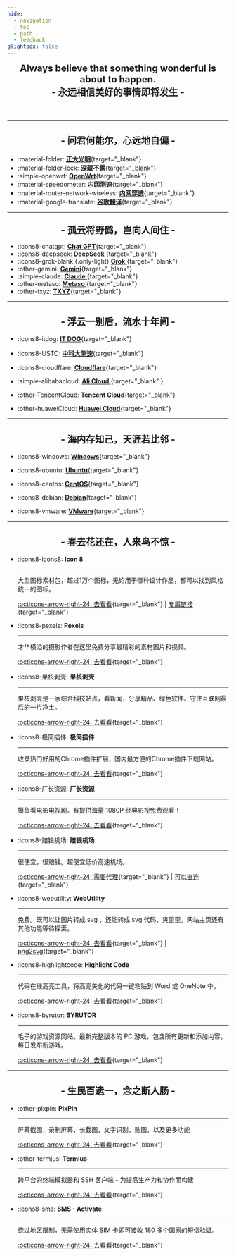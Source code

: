 ```yaml
---
hide:
  - navigation
  - toc
  - path
  - feedback
glightbox: false
---
```


<style>
  .md-typeset h1,
  .md-content__button {
    display: none;
  }
</style>

<h2 align="center" style="margin: 0 0 50px 0;">
  <b>Always believe that something wonderful is about to happen.</b>
  <br>- 永远相信美好的事情即将发生 -
</h2>

---

<h2 align="center" style="font-weight: bolder;">- 问君何能尔，心远地自偏 -</h2>

<div class="grid cards" markdown>

- :material-folder: [__正大光明__](../public/){target="_blank"}
- :material-folder-lock: [__深藏不露__](../private/){target="_blank"}
- :simple-openwrt: [__OpenWrt__](http://10.0.0.1){target="_blank"}
- :material-speedometer: [__内网测速__](http://10.0.0.1:3300){target="_blank"}
- :material-router-network-wireless: [__内网穿透__](http://10.0.0.1:16601){target="_blank"}
- :material-google-translate: [__谷歌翻译__](https://translate.google.com/?hl=zh-CN&sl=zh-CN&tl=en&op=translate){target="_blank"}
<!--  -->
</div>

---

<h2 align="center" style="font-weight: bolder; line-height:1;">- 孤云将野鹤，岂向人间住 -</h2>

<div class="grid cards" markdown>

- :icons8-chatgpt: [__Chat GPT__](https://chat.openai.com/chat){target="_blank"}
- :icons8-deepseek: [__DeepSeek__ ](https://chat.deepseek.com/a/chat){target="_blank"}
- :icons8-grok-blank:{.only-light} [__Grok__ ](https://grok.com/){target="_blank"}
- :other-gemini: [__Gemini__](https://gemini.google.com/app){target="_blank"}
- :simple-claude: [__Claude__ ](https://claude.ai/){target="_blank"}
- :other-metaso: [__Metaso__ ](https://metaso.cn/){target="_blank"}
- :other-txyz: [__TXYZ__](https://app.txyz.ai/){target="_blank"}
<!-- https://app.txyz.ai/ -->

</div>

---

<h2 align="center" style="font-weight: bolder;">- 浮云一别后，流水十年间 -</h2>

<div class="grid cards" markdown>

-   :icons8-itdog: [__IT DOG__](https://www.itdog.cn/ping/){target="_blank"}

-   :icons8-USTC: [__中科大测速__](https://test.ustc.edu.cn/){target="_blank"}

-   :icons8-cloudflare: [__Cloudflare__](https://dash.cloudflare.com/){target="_blank"}

- :simple-alibabacloud: [__Ali Cloud__ ](https://home.console.aliyun.com/home/dashboard/ProductAndService){target="_blank" }

- :other-TencentCloud: [__Tencent Cloud__](https://console.cloud.tencent.com/){target="_blank"}

- :other-huaweiCloud: [__Huawei Cloud__](https://console.huaweicloud.com/console/){target="_blank"}

</div>

---

<h2 align="center" style="font-weight: bolder;">- 海内存知己，天涯若比邻 -</h2>

<div class="grid cards" markdown>

- :icons8-windows: [__Windows__](https://www.xitongku.com){target="_blank"}

- :icons8-ubuntu: [__Ubuntu__](https://mirrors.ustc.edu.cn/ubuntu-releases/){target="_blank"}

- :icons8-centos: [__CentOS__](https://vault.centos.org/){target="_blank"}

- :icons8-debian: [__Debian__](http://cdimage.debian.org/cdimage/archive/){target="_blank"}

- :icons8-vmware: [__VMware__](https://softwareupdate.vmware.com/cds/vmw-desktop/ws/){target="_blank"}


</div>

---

<h2 align="center" style="font-weight: bolder;">- 春去花还在，人来鸟不惊 -</h2>

<div class="grid cards" markdown>

-   :icons8-icons8: __Icon 8__

    ---

    大型图标素材包，超过1万个图标，无论用于哪种设计作品，都可以找到风格统一的图标。

    [:octicons-arrow-right-24: 去看看](https://igoutu.cn/icons){target="_blank"}
     | [专属链接](https://igoutu.cn/icons/fluency){target="_blank"}

-   :icons8-pexels: __Pexels__

    ---

    才华横溢的摄影作者在这里免费分享最精彩的素材图片和视频。

    [:octicons-arrow-right-24: 去看看](https://www.pexels.com/zh-cn/){target="_blank"}

-   :icons8-果核剥壳: __果核剥壳__

    ---

    果核剥壳是一家综合科技站点，看新闻，分享精品、绿色软件。守住互联网最后的一片净土。

    [:octicons-arrow-right-24: 去看看](https://www.ghxi.com/){target="_blank"}

-   :icons8-极简插件: __极简插件__

    ---

    收录热门好用的Chrome插件扩展，国内最方便的Chrome插件下载网站。

    [:octicons-arrow-right-24: 去看看](https://chrome.zzzmh.cn/){target="_blank"}

-   :icons8-厂长资源: __厂长资源__

    ---

    摸鱼看电影电视剧。有提供海量 1080P 经典影视免费观看！

    [:octicons-arrow-right-24: 去看看](https://www.czzy.site/){target="_blank"}

-   :icons8-赔钱机场: __赔钱机场__

    ---

    很便宜，很赔钱。超便宜低价高速机场。

    [:octicons-arrow-right-24: 需要代理](https://xn--mes358aby2apfg.com/#/register?code=If4MXXad){target="_blank"}
     | [可以直连](https://xn--cp3a08l.com/#/register?code=7KiFX6Bk){target="_blank"}
     <!-- | [我的专属链接](https://xn--mes358aby2apfg.com){target="_blank"} -->

-   :icons8-webutility: __WebUtility__

    ---

    免费。既可以让图片转成 svg ，还能转成 svg 代码，爽歪歪。网站主页还有其他功能等待探索。

    [:octicons-arrow-right-24: 去看看](https://webutility.io/){target="_blank"}
    | [png2svg](https://webutility.io/image-to-svg-converter){target="_blank"}

-   :icons8-highlightcode: __Highlight Code__

    ---

    代码在线高亮工具，将高亮美化的代码一键粘贴到 Word 或 OneNote 中。

    [:octicons-arrow-right-24: 去看看](https://highlightcode.com/){target="_blank"}

-   :icons8-byrutor: __BYRUTOR__

    ---

    毛子的游戏资源网站。最新完整版本的 PC 游戏，包含所有更新和添加内容，每日发布新游戏。

    [:octicons-arrow-right-24: 去看看](https://byrutgame.org/){target="_blank"}

</div>

---

<h2 align="center" style="font-weight: bolder;">- 生民百遗一，念之断人肠 -</h2>

<div class="grid cards" markdown>

-   :other-pixpin: __PixPin__

    ---

    屏幕截图，录制屏幕，长截图，文字识别，贴图，以及更多功能

    [:octicons-arrow-right-24: 去看看](https://pixpin.cn/){target="_blank"}

-   :other-termius: __Termius__

    ---

    跨平台的终端模拟器和 SSH 客户端 - 为提高生产力和协作而构建

    [:octicons-arrow-right-24: 去看看](https://termius.com/){target="_blank"}

-   :icons8-sms: __SMS - Activate__ 

    ---

    绕过地区限制，无需使用实体 SIM 卡即可接收 180 多个国家的短信验证。
    

    [:octicons-arrow-right-24: 去看看](https://sms-activate.guru/?ref=12351402){target="_blank"}

</div>